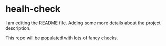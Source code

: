 # healh-check
I am editing the README file. Adding some more details about
 the project description.



This repo will be populated with lots of fancy checks.
